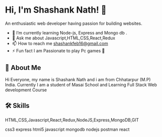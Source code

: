 # Hi, I'm Shashank Nath! 👋



An enthusiastic web developer having passion for building websites.


- 🌱 I’m currently learning Node-js, Express and Mongo db .
- 💬 Ask me about Javascript,HTML,CSS,React,Redux
- 📫 How to reach me shashankfeb16@gmail.com
- ⚡ Fun fact I am Passionate to play Pc games 🚶


## 🚀 About Me
Hi Everyone, my name is Shashank Nath and i am from Chhatarpur (M.P) India.
Currently I am a student of Masai School and Learning Full Stack Web development Course


## 🛠 Skills
HTML,CSS,Javascript,React,Redux,NodeJS,Express,MongoDB,GIT

css3 express html5 javascript mongodb nodejs postman react
